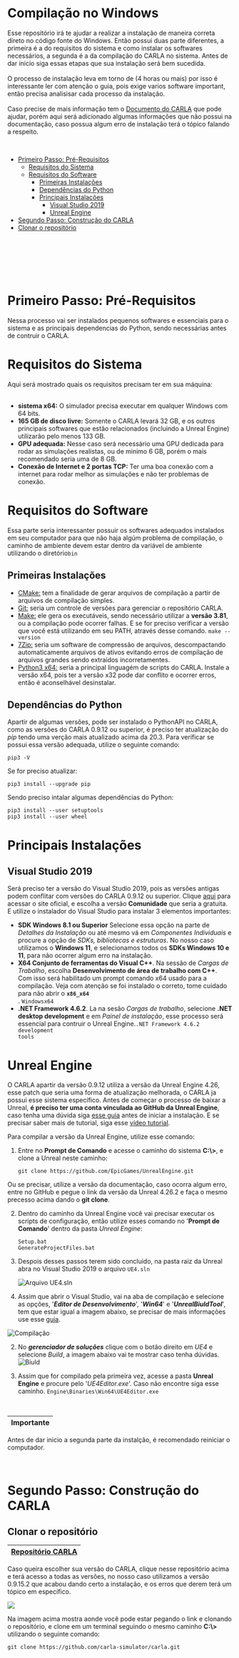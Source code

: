 # Compilação no Windows
Esse repositório irá te ajudar a realizar a instalação de maneira correta direto no código fonte do Windows. Então possui duas parte diferentes, a primeira é a do requisitos do sistema e como instalar os softwares necessários, a segunda é a da compilação do CARLA no sistema. Antes de dar inicio siga essas etapas que sua instalação será bem sucedida.<br/>
<br/>
O processo de instalação leva em torno de (4 horas ou mais) por isso é interessante ler com atenção o guia, pois exige varios software important, então precisa analisisar cada processo da instalação.<br/>
<br/>
Caso precise de mais informação tem o [Documento do CARLA](https://carla.readthedocs.io/en/0.9.15/build_windows/) que pode ajudar, porém aqui será adicionado algumas informações que não possui na documentação, caso possua algum erro de instalação terá o tópico falando a respeito.

<br/>

- [Primeiro Passo: Pré-Requisitos](#primeiro-passo-pr%C3%A9-requisitos)
  - [Requisitos do Sistema](#requisitos-do-sistema)
  - [Requisitos do Software](#requisitos-do-software-)
    - [Primeiras Instalações](#primeiras-instala%C3%A7%C3%B5es)
    - [Dependências do Python](#depend%C3%AAncias-do-python)
    - [Principais Instalações](#principais-instala%C3%A7%C3%B5es)
      - [Visual Studio 2019](#visual-studio-2019)
      - [Unreal Engine](#unreal-engine)
- [Segundo Passo: Construção do CARLA](#segundo-passo-constru%C3%A7%C3%A3o-do-carla)
- [Clonar o repositório]()

<br/>
<br/>
<br/>
<br/>
<br/>

# Primeiro Passo: Pré-Requisitos
Nessa processo vai ser instalados pequenos softwares e essenciais para o sistema e as principais dependencias do Python, sendo necessárias antes de contruir o CARLA.<br/>

# Requisitos do Sistema

Aqui será mostrado quais os requisitos precisam ter em sua máquina:<br/>
<br/>
- **sistema x64:** O simulador precisa executar em qualquer Windows com 64 bits.<br/>
- **165 GB de disco livre:** Somente o CARLA levará 32 GB, e os outros principais softwares que estão relacionados (incluindo a Unreal Engine) utilizarão pelo menos 133 GB.<br/>
- **GPU adequada:** Nesse caso será necessário uma GPU dedicada para rodar as simulações realistas, ou de minimo 6 GB, porém o mais recomendado seria uma de 8 GB.<br/>
- **Conexão de Internet e 2 portas TCP:** Ter uma boa conexão com a internet para rodar melhor as simulações e não ter problemas de conexão.<br/>

# Requisitos do Software <br/>
Essa parte seria interessanter possuir os  softwares adequados instalados em seu computador para que não haja algúm problema de compilação, o caminho de ambiente devem estar dentro da variável de ambiente utilizando o diretório<code>bin</code></li>

## Primeiras Instalações

- [CMake:](https://cmake.org/download/) tem a finalidade de gerar arquivos de compilação a partir de arquivos de compilação simples.
- [Git:](https://git-scm.com/downloads) seria um controle de versões para gerenciar o repositório CARLA.
- [Make:](https://gnuwin32.sourceforge.net/packages/make.htm) ele gera os executáveis, sendo necessário utilizar a **versão 3.81**, ou a compilação pode ocorrer falhas. E se for preciso verificar a versão que você está utilizando em seu PATH, através desse comando. <code>make --version</code></li>
- [7Zip:](https://www.7-zip.org/) seria um software de compressão de arquivos, descompactando automaticamente arquivos de ativos evitando erros de compilação de arquivos grandes sendo extraídos incorretamentes.
- [Python3 x64:](https://www.python.org/downloads/) seria a principal linguagém de scripts do CARLA. Instale a versão x64, pois ter a versão x32 pode dar conflito e ocorrer erros, então é aconselhável desinstalar. 

## Dependências do Python
Apartir de algumas versões, pode ser instalado o PythonAPI no CARLA, como as versões do CARLA 0.9.12 ou superior, é preciso ter atualização do *pip* tendo uma verção mais atualizado acima da 20.3. Para verificar se possui essa versão adequada, utilize o seguinte comando:

    pip3 -V

Se for preciso atualizar:

    pip3 install --upgrade pip

Sendo preciso intalar algumas dependências do Python:

    pip3 install --user setuptools
    pip3 install --user wheel

# Principais Instalações
## Visual Studio 2019

Será preciso ter a versão do Visual Studio 2019, pois as versões antigas podem conflitar com versões do CARLA 0.9.12 ou superior. Clique [aqui](https://developerinsider.co/download-visual-studio-2019-web-installer-iso-community-professional-enterprise/) para acessar o site oficial, e escolha a versão **Comunidade** que seria a gratuita. E utilize o instalador do Visual Studio para instalar 3 elementos importantes:

- **SDK Windows 8.1 ou Superior** Selecione essa opção na parte de *Detalhes da Instalação* ou até mesmo vá em *Componentes Individuais* e procure a opção de *SDKs, bibliotecas e estruturas*. No nosso caso utilizamos o **Windows 11**, e selecionamos todos os **SDKs Windows 10 e 11**, para não ocorrer algum erro na instalação.
- **X64 Conjunto de ferramentas do Visual C++**. Na sessão de *Cargas de Trabalho*, escolha **Desenvolvimento de área de trabalho com C++**. Com isso será habilitado um prompt comando x64 usado para a compilação. Veja com atenção se foi instalado o correto, tome cuidado para não abrir o **<code>x86_x64</code></li>**. <code>Windows</code></li><code>x64</code></li>
- **.NET Framework 4.6.2**. La na sesão *Cargas de trabalho*, selecione **.NET desktop development** e em *Painel de instalação*, esse processo será essencial para contruir o Unreal Engine.<code>.NET Framework 4.6.2 development tools</code></li>

# Unreal Engine

O CARLA apartir da versão 0.9.12 utiliza a versão da Unreal Engine 4.26, esse patch que seria uma forma de atualização melhorada, o CARLA ja possui esse sistema específico.
Antes de começar o processo de baixar a Unreal, **é preciso ter uma conta vinculada ao GitHub da Unreal Engine**, caso tenha uma dúvida siga [esse guia](https://www.unrealengine.com/en-US/ue-on-github) antes de iniciar a instalação. E se precisar saber mais de tutorial, siga esse [vídeo tutorial](https://youtu.be/lLkFA0fPrgs?si=AOt2KZXg1B2QskRL).

Para compilar a versão da Unreal Engine, utilize esse comando:

1. Entre no **Prompt de Comando** e acesse o caminho do sistema **C:\\>**, e clone a Unreal neste caminho:

       git clone https://github.com/EpicGames/UnrealEngine.git

Ou se precisar, utilize a versão da documentação, caso ocorra algum erro, entre no GitHub e pegue o link da versão da Unreal 4.26.2 e faça o mesmo precesso acima dando o **git clone**.

2. Dentro do caminho da Unreal Engine você vai precisar executar os scripts de configuração, então utilize esses comando no '**Prompt de Comando**' dentro da pasta *Unreal Engine*:

       Setup.bat
       GenerateProjectFiles.bat
   
3. Despois desses passos terem sido concluido, na pasta raiz da Unreal abra no Visual Studio 2019 o arquivo <code>UE4.sln</code></li>
 ![Arquivo UE4.sln](https://cdn.discordapp.com/attachments/1135539100468924457/1242459395959296081/image.png?ex=664de9fb&is=664c987b&hm=77d1caa2311a73ea261d0ae0f6afd3f264d260040e9d89b12d846281c79d8e2c&)

  1. Assim que abrir o Visual Studio, vai na aba de compilação e selecione as opções, '***Editor de Desenvolvimento***', '***Win64***' e '***UnrealBiuldTool***', tem que estar igual a imagem abaixo, se precisar de mais informações use esse [guia](https://dev.epicgames.com/documentation/en-us/unreal-engine/building-unreal-engine-from-source?application_version=5.4). <br/>
   
  ![Compilação](https://cdn.discordapp.com/attachments/1135539100468924457/1242462898962436096/Captura_de_tela_2024-05-21_100241.png?ex=664ded3e&is=664c9bbe&hm=2d992cb8dd2fa6bfedea6da2ad00d235a36c4a6200a3605ecf958ecbca2df446&) 

  2. No ***gerenciador de soluções*** clique com o botão direito em *UE4* e selecione *Build*, a imagem abaixo vai te mostrar caso tenha dúvidas.<br/>
  ![Biuld](https://media.discordapp.net/attachments/1135539100468924457/1242462898597527623/image.png?ex=664ded3e&is=664c9bbe&hm=ba29420b90e825e5a04d06e874a6ebcedfa9f961c9397f8559f3e5161a71cd59&=&format=webp&quality=lossless&width=385&height=607)

  3. Assim que for compilado pela primeira vez, acesse a pasta **Unreal Engine** e procure pelo '*UE4Editor.exe*'. Caso não encontre siga esse caminho. <code>Engine\Binaries\Win64\UE4Editor.exe</code></li>

<br/>

|Importante
:-------|
Antes de dar inicio a segunda parte da instalção, é recomendado reiniciar o computador.

<br/>

# Segundo Passo: Construção do CARLA
## Clonar o repositório

| [Repositório CARLA](https://github.com/carla-simulator/carla)
:-------------------------------------------------------------: |

Caso queira escolher sua versão do CARLA, clique nesse repositório acima e terá acesso a todas as versões, no nosso caso utilizamos a versão 0.9.15.2 que acabou dando certo a instalação, e os erros que derem terá um tópico em específico.

![](https://cdn.discordapp.com/attachments/1135539100468924457/1243188609834553404/Captura_de_tela_2024-05-23_095207.png?ex=6650911d&is=664f3f9d&hm=2b2387641c870aea1c5543a593d7180196c53f6eb06847960ecc5909cb950412&)

Na imagem acima mostra aonde você pode estar pegando o link e clonando o repositório, e clone em um terminal seguindo o mesmo caminho **C:\\>** utilizando o seguinte comando:


    git clone https://github.com/carla-simulator/carla.git










